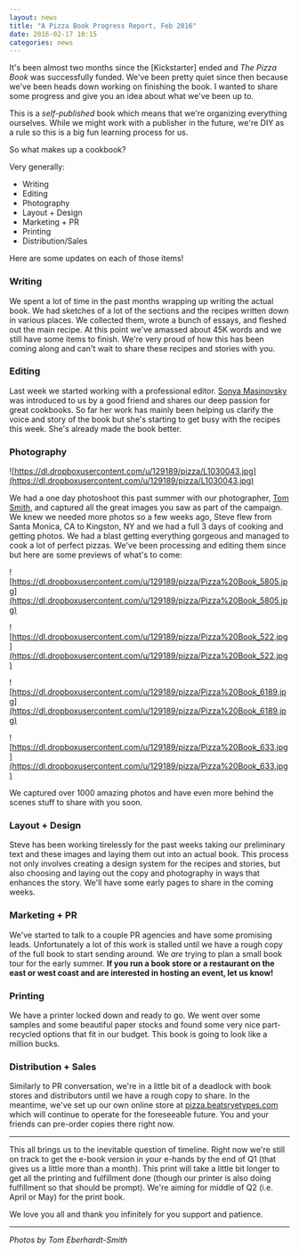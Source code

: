 ```yaml
---
layout: news
title: "A Pizza Book Progress Report, Feb 2016"
date: 2016-02-17 10:15
categories: news
---
```

It's been almost two months since the [Kickstarter] ended and _The Pizza Book_ was successfully funded. We've been pretty quiet since then  because we've been heads down working on finishing the book. I wanted to share some progress and give you an idea about what we've been up to.

This is a _self-published_ book which means that we're organizing everything ourselves. While we might work with a publisher in the future, we're DIY as a rule so this is a big fun learning process for us. 

So what makes up a cookbook?

Very generally:

- Writing
- Editing
- Photography
- Layout + Design
- Marketing + PR
- Printing
- Distribution/Sales

Here are some updates on each of those items!

### Writing

We spent a lot of time in the past months wrapping up writing the actual book. We had sketches of a lot of the sections and the recipes written down in various places. We collected them, wrote a bunch of essays, and fleshed out the main recipe. At this point we've amassed about 45K words and we still have some items to finish. We're very proud of how this has been coming along and can't wait to share these recipes and stories with you.

### Editing

Last week we started working with a professional editor. [Sonya Masinovsky](https://twitter.com/sonyabysonya) was introduced to us by a good friend and shares our deep passion for great cookbooks. So far her work has mainly been helping us clarify the voice and story of the book but she's starting to get busy with the recipes this week. She's already made the book better.

### Photography

![https://dl.dropboxusercontent.com/u/129189/pizza/L1030043.jpg](https://dl.dropboxusercontent.com/u/129189/pizza/L1030043.jpg)

We had a one day photoshoot this past summer with our photographer, [Tom Smith](https://twitter.com/tesphoto), and captured all the great images you saw as part of the campaign. We knew we needed more photos so a few weeks ago, Steve flew from Santa Monica, CA to Kingston, NY and we had a full 3 days of cooking and getting photos. We had a blast getting everything gorgeous and managed to cook a lot of perfect pizzas. We've been processing and editing them since but here are some previews of what's to come:

![https://dl.dropboxusercontent.com/u/129189/pizza/Pizza%20Book_5805.jpg](https://dl.dropboxusercontent.com/u/129189/pizza/Pizza%20Book_5805.jpg)

![https://dl.dropboxusercontent.com/u/129189/pizza/Pizza%20Book_522.jpg](https://dl.dropboxusercontent.com/u/129189/pizza/Pizza%20Book_522.jpg)

![https://dl.dropboxusercontent.com/u/129189/pizza/Pizza%20Book_6189.jpg](https://dl.dropboxusercontent.com/u/129189/pizza/Pizza%20Book_6189.jpg)

![https://dl.dropboxusercontent.com/u/129189/pizza/Pizza%20Book_633.jpg](https://dl.dropboxusercontent.com/u/129189/pizza/Pizza%20Book_633.jpg)

We captured over 1000 amazing photos and have even more behind the scenes stuff to share with you soon.

### Layout + Design

Steve has been working tirelessly for the past weeks taking our preliminary text and these images and laying them out into an actual book. This process not only involves creating a design system for the recipes and stories, but also choosing and laying out the copy and photography in ways that enhances the story. We'll have some early pages to share in the coming weeks.

### Marketing + PR

We've started to talk to a couple PR agencies and have some promising leads. Unfortunately a lot of this work is stalled until we have a rough copy of the full book to start sending around. We _are_ trying to plan a small book tour for the early summer. **If you run a book store or a restaurant on the east or west coast and are interested in hosting an event, let us know!**

### Printing

We have a printer locked down and ready to go. We went over some samples and some beautiful paper stocks and found some very nice part-recycled options that fit in our budget. This book is going to look like a million bucks. 

### Distribution + Sales

Similarly to PR conversation, we're in a little bit of a deadlock with book stores and distributors until we have a rough copy to share. In the meantime, we've set up our own online store at [pizza.beatsryetypes.com](http://pizza.beatsryetypes.com) which will continue to operate for the foreseeable future. You and your friends can pre-order copies there right now.

---

This all brings us to the inevitable question of timeline. Right now we're still on track to get the e-book version in your e-hands by the end of Q1 (that gives us a little more than a month). This print will take a little bit longer to get all the printing and fulfillment done (though our printer is also doing fulfillment so that should be prompt). We're aiming for middle of Q2 (i.e. April or May) for the print book.

We love you all and thank you infinitely for you support and patience.

---

_Photos by Tom Eberhardt-Smith_
